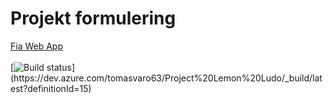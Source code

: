 # Projekt formulering
[Fia Web App](https://pgbfdh18.github.io/webbutveckling-backend/project3.html) </br>
</br>
[![Build status](https://dev.azure.com/tomasvaro63/Project%20Lemon%20Ludo/_apis/build/status/Project%20Lemon%20Ludo-ASP.NET%20Core%20(.NET%20Framework)-CI)](https://dev.azure.com/tomasvaro63/Project%20Lemon%20Ludo/_build/latest?definitionId=15)
